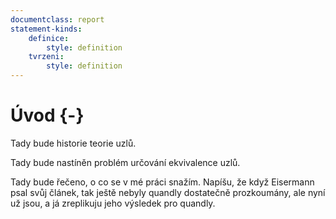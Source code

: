 ```yaml
---
documentclass: report
statement-kinds:
    definice:
        style: definition
    tvrzeni:
        style: definition
---
```

# Úvod {-}

Tady bude historie teorie uzlů.

Tady bude nastíněn problém určování ekvivalence uzlů.

Tady bude řečeno, o co se v mé práci snažím. Napíšu, že když Eisermann psal svůj článek, tak ještě nebyly quandly dostatečně prozkoumány, ale nyní už jsou, a já zreplikuju jeho výsledek pro quandly.
